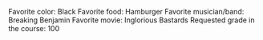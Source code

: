 Favorite color: Black
Favorite food: Hamburger
Favorite musician/band: Breaking Benjamin
Favorite movie: Inglorious Bastards
Requested grade in the course: 100
